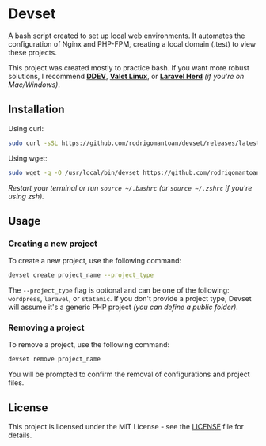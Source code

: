# Devset

A bash script created to set up local web environments. It automates the configuration of Nginx and PHP-FPM, creating a local domain (.test) to view these projects.

This project was created mostly to practice bash. If you want more robust solutions, I recommend **[DDEV](https://ddev.com/)**, **[Valet Linux](https://github.com/cpriego/valet-linux)**, or **[Laravel Herd](https://herd.laravel.com/)** *(if you're on Mac/Windows)*.

## Installation

Using curl:
```bash
sudo curl -sSL https://github.com/rodrigomantoan/devset/releases/latest/download/devset.sh -o /usr/local/bin/devset && sudo chmod +x /usr/local/bin/devset
```

Using wget:
```bash
sudo wget -q -O /usr/local/bin/devset https://github.com/rodrigomantoan/devset/releases/latest/download/devset.sh && sudo chmod +x /usr/local/bin/devset
```

*Restart your terminal or run `source ~/.bashrc` (or `source ~/.zshrc` if you're using zsh).*

## Usage

### Creating a new project

To create a new project, use the following command:

```bash
devset create project_name --project_type
```

The `--project_type` flag is optional and can be one of the following: `wordpress`, `laravel`, or `statamic`. 
If you don't provide a project type, Devset will assume it's a generic PHP project _(you can define a public folder)_.

### Removing a project

To remove a project, use the following command:

```bash
devset remove project_name
```

You will be prompted to confirm the removal of configurations and project files.

## License

This project is licensed under the MIT License - see the [LICENSE](LICENSE) file for details.
